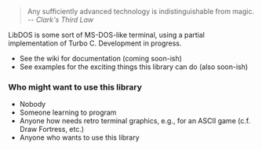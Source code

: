 > Any sufficiently advanced technology is indistinguishable from magic.
> -- <cite>Clark's Third Law

LibDOS is some sort of MS-DOS-like terminal, using a partial implementation of Turbo C. Development in progress.

- See the wiki for documentation (coming soon-ish)
- See examples for the exciting things this library can do (also soon-ish)

### Who might want to use this library

- Nobody
- Someone learning to program
- Anyone how needs retro terminal graphics, e.g., for an ASCII game (c.f. Draw Fortress, etc.)
- Anyone who wants to use this library

